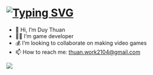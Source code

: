<h1 align="left">
    <a href="https://git.io/typing-svg">
        <img src="https://readme-typing-svg.herokuapp.com?font=Fira+Code&pause=1000&random=false&width=435&color=FF0000&vCenter=true&lines=Ahoy!!;I'm+Thuan;aka+Gamedevtoi" alt="Typing SVG" />
    </a>
</h1>


- 👋 Hi, I’m Duy Thuan
- 🏴‍☠️ I’m game developer
- 💰 I’m looking to collaborate on making video games
- 📫 How to reach me: thuan.work2104@gmail.com

<div align="left"> 
  <a href="https://www.linkedin.com/in/thu%E1%BA%ADn-duy-0b59842a4/" target="_blank">
    <img src="https://img.shields.io/badge/LinkedIn-0077B5?style=for-the-badge&logo=linkedin&logoColor=white" target="_blank" />
  </a>
</div>